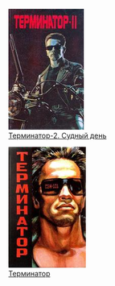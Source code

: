 ![](Терминатор-2.%20Судный%20день.jpg)  
[Терминатор-2. Судный день](Терминатор-2.%20Судный%20день.md)

![](Терминатор.jpg)  
[Терминатор](Терминатор.md)
